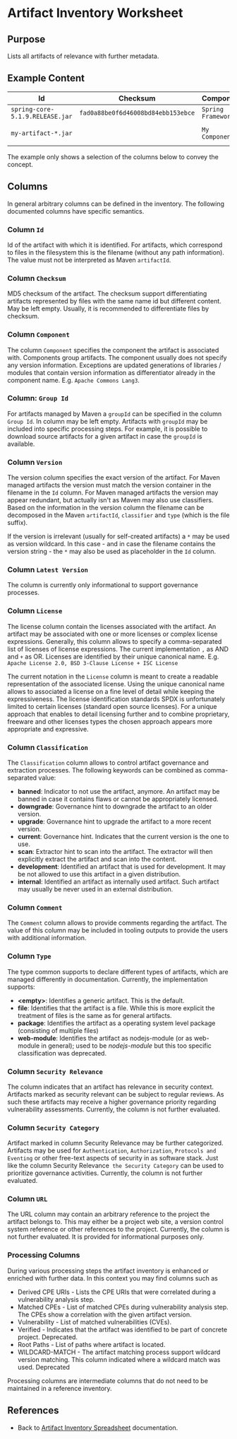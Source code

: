 # Artifact Inventory Worksheet

## Purpose
Lists all artifacts of relevance with further metadata.

## Example Content

| Id | Checksum | Component | Group Id | Version | License |
| --- | --- | --- | --- | --- | --- |
| `spring-core-5.1.9.RELEASE.jar` | `fad0a88be0f6d46008bd84ebb153ebce` | `Spring Framework` | `org.springframework`| `5.1.9.RELEASE` |
| `my-artifact-*.jar` | | `My Component` | `com.mycompany.mypackage` | `*` | `My Proprietary License` |

The example only shows a selection of the columns below to convey the concept.

## Columns
In general arbitrary columns can be defined in the inventory. The following
documented columns have specific semantics.

### Column `Id`
Id of the artifact with which it is identified. For artifacts, which correspond to files in the filesystem this is the 
filename (without any path information). The value must not be interpreted as Maven `artifactId`.

### Column `Checksum`
MD5 checksum of the artifact. The checksum support differentiating artifacts represented by files with the same name id 
but different content. May be left empty. Usually, it is recommended to differentiate files by checksum.

### Column `Component`
The column `Component` specifies the component the artifact is associated with. Components group artifacts. The component
usually does not specify any version information. Exceptions are updated generations of libraries / modules that contain
version information as differentiator already in the component name. E.g. `Apache Commons Lang3`.

### Column: `Group Id`
For artifacts managed by Maven a `groupId` can be specified in the column `Group Id`. In column may be left empty.
Artifacts with `groupId` may be included into specific processing steps. For example, it is possible to download source
artifacts for a given artifact in case the `groupId` is available.

### Column `Version`
The version column specifies the exact version of the artifact. For Maven managed artifacts the version must match the
version container in the filename in the `Id` column. For Maven managed artifacts the version may appear redundant, 
but actually isn't as Maven may also use classifiers. Based on the information in the version column the filename can 
be decomposed in the Maven `artifactId`, `classifier` and `type` (which is the file suffix).

If the version is irrelevant (usually for self-created artifacts) a `*` may be used as version wildcard. In this case -
and in case the filename contains the version string - the `*` may also be used as placeholder in the `Id` column.

### Column `Latest Version`
The column is currently only informational to support governance processes.

### Column `License`
The license column contain the licenses associated with the artifact. An artifact may be associated with one or more
licenses or complex license expressions. Generally, this column allows to specify a comma-separated list of 
licenses of license expressions. The current implementation `,` as AND and `+` as OR. Licenses are identified by their
unique canonical name. E.g. `Apache License 2.0, BSD 3-Clause License + ISC License`

The current notation in the `License` column is meant to create a readable representation of the associated license. 
Using the unique canonical name allows to associated a license on a fine level of detail while keeping the 
expressiveness. The license identification standards SPDX is unfortunately limited to certain licenses (standard open 
source licenses). For a unique approach that enables to detail licensing further and to combine proprietary, freeware
and other licenses types the chosen approach appears more appropriate and expressive.

### Column `Classification`
The `Classification` column allows to control artifact governance and extraction processes. The following keywords can 
be combined as comma-separated value:

* **banned**: Indicator to not use the artifact, anymore. An artifact may be banned in case it contains flaws or cannot be 
appropriately licensed.
* **downgrade**: Governance hint to downgrade the artifact to an older version.
* **upgrade**: Governance hint to upgrade the artifact to a more recent version.
* **current**: Governance hint. Indicates that the current version is the one to use.
* **scan**: Extractor hint to scan into the artifact. The extractor will then explicitly extract the artifact and
  scan into the content.
* **development**: Identified an artifact that is used for development. It may be not allowed to use this artifact in
  a given distribution.
* **internal**: Identified an artifact as internally used artifact. Such artifact may usually be never used in an
  external distribution.
  
### Column `Comment`

The `Comment` column allows to provide comments regarding the artifact. The value of 
this column may be included in tooling outputs to provide the users with additional information.

### Column `Type`
The type common supports to declare different types of artifacts, which are
managed differently in documentation. Currently, the implementation supports:

* **&lt;empty&gt;**: Identifies a generic artifact. This is the default.
* **file**: Identifies that the artifact is a file. While this is more explicit the
  treatment of files is the same as for general artifacts.
* **package**: Identifies the artifact as a operating system level package (consisting of multiple files)
* **web-module**: Identifies the artifact as nodejs-module (or as web-module in general); used to be *nodejs-module* but 
  this too specific classification was deprecated. 

### Column `Security Relevance`
The column indicates that an artifact has relevance in security context. Artifacts marked as security relevant can
be subject to regular reviews. As such these artifacts may receive a higher governance priority regarding vulnerability
assessments. Currently, the column is not further evaluated.

### Column `Security Category`
Artifact marked in column Security Relevance may be further categorized. Artifacts may be used for `Authentication`,
`Authorization`, `Protocols and Eventing` or other free-text aspects of security in as software stack. Just like the 
column Security Relevance` the Security Category` can be used to prioritize governance activities. 
Currently, the column is not further evaluated.

### Column `URL`
The URL column may contain an arbitrary reference to the project the artifact belongs to. This may either be a project web
site, a version control system reference or other references to the project.
Currently, the column is not further evaluated. It is provided for informational purposes only.

### Processing Columns
During various processing steps the artifact inventory is enhanced or enriched with further data. In this context you
may find columns such as
* Derived CPE URIs - Lists the CPE URIs that were correlated during a vulnerability analysis step.
* Matched CPEs - List of matched CPEs during vulnerability analysis step. The CPEs show a correlation with the given artifact version.
* Vulnerability - List of matched vulnerabilities (CVEs).
* Verified - Indicates that the artifact was identified to be part of concrete project. Deprecated.
* Root Paths - List of paths where artifact is located.
* WILDCARD-MATCH - The artifact matching process support wildcard version matching. This column indicated where a wildcard match was used. Deprecated

Processing columns are intermediate columns that do not need to be maintained in a reference inventory.

## References
* Back to [Artifact Inventory Spreadsheet](artifact-inventory-spreadsheet.md) documentation.